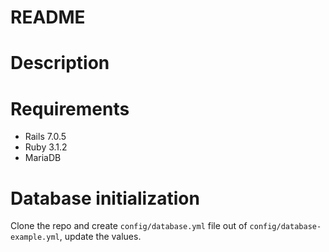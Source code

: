 # README

# Description

# Requirements
* Rails 7.0.5
* Ruby 3.1.2
* MariaDB

# Database initialization
Clone the repo and create `config/database.yml` file out of `config/database-example.yml`, update the values.

